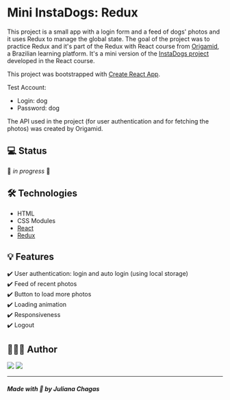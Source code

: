 # Mini InstaDogs: Redux

This project is a small app with a login form and a feed of dogs' photos and it uses Redux to manage the global state. The goal of the project was to practice Redux and it's part of the Redux with React course from [Origamid](https://www.origamid.com/curso/redux-com-react/), a Brazilian learning platform. It's a mini version of the [InstaDogs project](https://github.com/julianachagas/instadogs) developed in the React course.

This project was bootstrapped with [Create React App](https://github.com/facebook/create-react-app).

Test Account:

- Login: dog
- Password: dog

The API used in the project (for user authentication and for fetching the photos) was created by Origamid.

## 💻 Status

🚧 _in progress_ 🚧

## 🛠️ Technologies

- HTML
- CSS Modules
- [React](https://pt-br.reactjs.org/)
- [Redux](https://redux.js.org/)

## 💡 Features

✔️ User authentication: login and auto login (using local storage) \
✔️ Feed of recent photos \
✔️ Button to load more photos \
✔️ Loading animation \
✔️ Responsiveness \
✔️ Logout

## 👩🏻‍💻 Author

<a href="https://www.linkedin.com/in/juliana--chagas/" target="_blank"><img src="https://img.shields.io/badge/LinkedIn-0077B5?style=for-the-badge&logo=linkedin&logoColor=white"></a>
<a href="https://twitter.com/JulianaCoding" target="_blank"><img src="https://img.shields.io/badge/Twitter-1DA1F2?style=for-the-badge&logo=twitter&logoColor=white"></a>

---

##### Made with 💜 by Juliana Chagas
